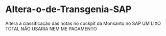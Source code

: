 # Altera-o-de-Transgenia-SAP
Altera a classificação das notas no cockpit da Monsanto no SAP
UM LIXO TOTAL NÃO USARIA NEM ME PAGAMENTO
